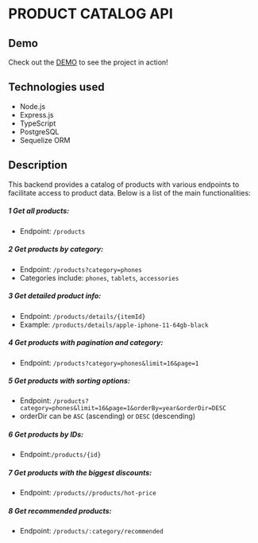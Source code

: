 # PRODUCT CATALOG API
## Demo

Check out the [DEMO](https://fs-jan24-nerds.github.io/gadgets-store/) to see the project in action!

## Technologies used

* Node.js
* Express.js
* TypeScript
* PostgreSQL
* Sequelize ORM

## Description
This backend provides a catalog of products with  various endpoints to facilitate access to product data. Below is a list of the main functionalities:

 ##### 1 Get all products:

* Endpoint: `/products`

 ##### 2 Get products by category:

* Endpoint: `/products?category=phones`
* Categories include: `phones`, `tablets`, `accessories`

##### 3 Get detailed product info:

* Endpoint: `/products/details/{itemId}`
* Example: `/products/details/apple-iphone-11-64gb-black`

##### 4 Get products with pagination and category:

* Endpoint: `/products?category=phones&limit=16&page=1`

##### 5 Get products with sorting options:

* Endpoint: `/products?category=phones&limit=16&page=1&orderBy=year&orderDir=DESC`
* orderDir can be `ASC` (ascending) or `DESC` (descending)

##### 6 Get products by IDs:

* Endpoint:`/products/{id}`

##### 7 Get products with the biggest discounts:

* Endpoint: `/products//products/hot-price`

##### 8 Get recommended products:

* Endpoint: `/products/:category/recommended`

